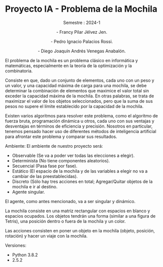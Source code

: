 # Proyecto IA - Problema de la Mochila
<p style="text-align: center;">Semestre : 2024-1 </p>

<p style="text-align: center;"> - Francy Pilar Jélvez Jen.</p>
<p style="text-align: center;"> - Pedro Ignacio Palacios Rossi.</p>
<p style="text-align: center;"> - Diego Joaquín Andrés Venegas Anabalón.</p>
El problema de la mochila es un problema clásico en informática y matemáticas, especialmente en la teoría de la optimización y la combinatoria.

Consiste en que, dado un conjunto de elementos, cada uno con un peso y un valor, y una capacidad máxima de carga para una mochila, se debe determinar la combinación de elementos que maximice el valor total sin exceder la capacidad máxima de la mochila. En otras palabras, se trata de maximizar el valor de los objetos seleccionados, pero que la suma de sus pesos no supere el límite establecido por la capacidad de la mochila.

Existen varios algoritmos para resolver este problema, como el algoritmo de fuerza bruta, programación dinámica u otros, cada uno con sus ventajas y desventajas en términos de eficiencia y precisión. Nosotros en particular, tenemos pensado hacer uso de diferentes métodos de inteligencia artificial para afrontar este problema y comparar sus resultados.

Ambiente: El ambiente de nuestro proyecto será:
- Observable (Se va a poder ver todas las elecciones a elegir).
- Determinista (No tiene componentes aleatorios).
- Secuencial (Pasa fase por fase).
- Estático (El espacio de la mochila y de las variables a elegir no va a cambiar de las preestablecidas).
- Discreto (Sólo hay tres acciones en total; Agregar/Quitar objetos de la mochila e ir al destino.
- Agente singular.

El agente, como antes mencionado, va a ser singular y dinámico.

La mochila consiste en una matriz rectangular con espacios en blanco y espacios ocupados. 
Los objetos tendrán una forma (similar a una figura de Tetris), una posición dentro o fuera de la mochila y un color. 

Las acciones consisten en poner un objeto en la mochila (objeto, posición, rotación) y hacer un viaje con la mochila.





Versiones:
- Python 3.8.2
- 2.5.2